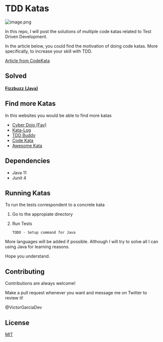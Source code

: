 
# TDD Katas


![image.png](https://agilepartner.github.io/craft-challenges/assets/images/code-kata2.jpg)

In this repo, I will post the solutions of multiple code katas related to Test Driven Development.


In the article below, you could find the motivation of doing code katas. More specifically, to increase your skill with TDD.

[Article from CodeKata](http://codekata.com/)

## Solved

#### [Fizzbuzz (Java)](fizzbuzz-java)



  

## Find more Katas 

In this websites you would be able to find more katas

- [Cyber Dojo (Fav)](https://cyber-dojo.org/creator/choose_problem)
- [Kata-Log](https://kata-log.rocks/index.html)
- [TDD Buddy](http://www.tddbuddy.com/)
- [Code Kata](http://codekata.com/)
- [Awesome Kata](https://github.com/gamontal/awesome-katas)

## Dependencies

- Java 11
- Junit 4
    
## Running Katas

To run the tests correspondent to a concrete kata

1. Go to the appropiate directory


2. Run Tests

    ```
    TODO - Setup command for Java
    ```

More languages will be added if possible. Although I will try to solve all I can using Java for learning reasons. 

Hope you understand.
## Contributing

Contributions are always welcome!

Make a pull request whenever you want and message me on Twitter to review it!

@VictorGarciaDev

## License

[MIT](lICENSE.md)

  
